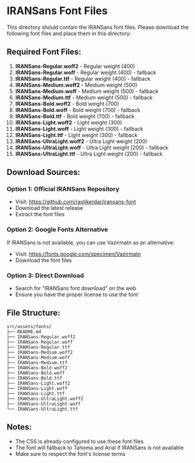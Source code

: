 # IRANSans Font Files

This directory should contain the IRANSans font files. Please download the following font files and place them in this directory:

## Required Font Files:

1. **IRANSans-Regular.woff2** - Regular weight (400)
2. **IRANSans-Regular.woff** - Regular weight (400) - fallback
3. **IRANSans-Regular.ttf** - Regular weight (400) - fallback
4. **IRANSans-Medium.woff2** - Medium weight (500)
5. **IRANSans-Medium.woff** - Medium weight (500) - fallback
6. **IRANSans-Medium.ttf** - Medium weight (500) - fallback
7. **IRANSans-Bold.woff2** - Bold weight (700)
8. **IRANSans-Bold.woff** - Bold weight (700) - fallback
9. **IRANSans-Bold.ttf** - Bold weight (700) - fallback
10. **IRANSans-Light.woff2** - Light weight (300)
11. **IRANSans-Light.woff** - Light weight (300) - fallback
12. **IRANSans-Light.ttf** - Light weight (300) - fallback
13. **IRANSans-UltraLight.woff2** - Ultra Light weight (200)
14. **IRANSans-UltraLight.woff** - Ultra Light weight (200) - fallback
15. **IRANSans-UltraLight.ttf** - Ultra Light weight (200) - fallback

## Download Sources:

### Option 1: Official IRANSans Repository
- Visit: https://github.com/rastikerdar/iransans-font
- Download the latest release
- Extract the font files

### Option 2: Google Fonts Alternative
If IRANSans is not available, you can use Vazirmatn as an alternative:
- Visit: https://fonts.google.com/specimen/Vazirmatn
- Download the font files

### Option 3: Direct Download
- Search for "IRANSans font download" on the web
- Ensure you have the proper license to use the font

## File Structure:
```
src/assets/fonts/
├── README.md
├── IRANSans-Regular.woff2
├── IRANSans-Regular.woff
├── IRANSans-Regular.ttf
├── IRANSans-Medium.woff2
├── IRANSans-Medium.woff
├── IRANSans-Medium.ttf
├── IRANSans-Bold.woff2
├── IRANSans-Bold.woff
├── IRANSans-Bold.ttf
├── IRANSans-Light.woff2
├── IRANSans-Light.woff
├── IRANSans-Light.ttf
├── IRANSans-UltraLight.woff2
├── IRANSans-UltraLight.woff
└── IRANSans-UltraLight.ttf
```

## Notes:
- The CSS is already configured to use these font files
- The font will fallback to Tahoma and Arial if IRANSans is not available
- Make sure to respect the font's license terms
